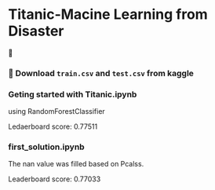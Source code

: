 # Titanic-Macine Learning from Disaster
:ship: 


### 🔨 Download `train.csv` and `test.csv` from kaggle


### Geting started with Titanic.ipynb
using RandomForestClassifier

Ledaerboard score: 0.77511


### first_solution.ipynb
The nan value was filled based on Pcalss.

Leaderboard score: 0.77033


